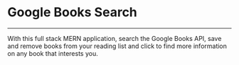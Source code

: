 # Google Books Search
<hr>

With this full stack MERN application, search the Google Books API, save and remove books from your reading list and click to find more information on any book that interests you.

